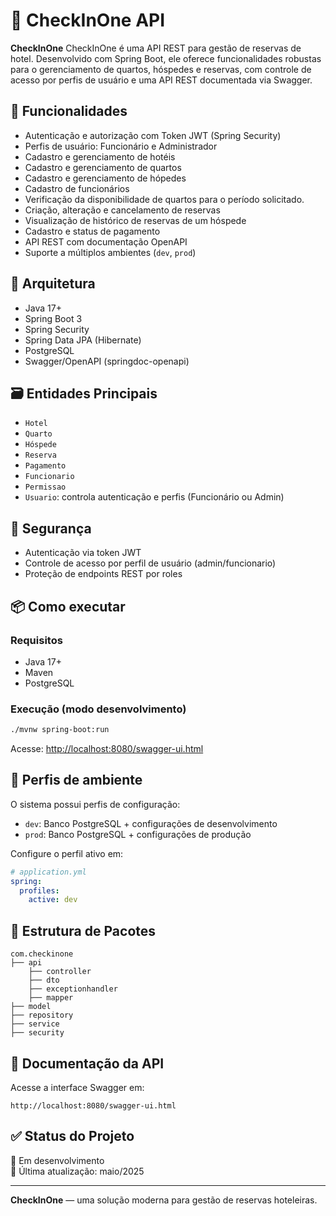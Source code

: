 # 🏨 CheckInOne API

**CheckInOne** CheckInOne é uma API REST para gestão de reservas de hotel. Desenvolvido com Spring Boot, ele oferece funcionalidades robustas para o gerenciamento de quartos, hóspedes e reservas, com controle de acesso por perfis de usuário e uma API REST documentada via Swagger.

## 🚀 Funcionalidades

- Autenticação e autorização com Token JWT (Spring Security)
- Perfis de usuário: Funcionário e Administrador
- Cadastro e gerenciamento de hotéis
- Cadastro e gerenciamento de quartos
- Cadastro e gerenciamento de hópedes
- Cadastro de funcionários
- Verificação da disponibilidade de quartos para o período solicitado.
- Criação, alteração e cancelamento de reservas
- Visualização de histórico de reservas de um hóspede
- Cadastro e status de pagamento
- API REST com documentação OpenAPI
- Suporte a múltiplos ambientes (`dev`, `prod`)

## 🧱 Arquitetura

- Java 17+
- Spring Boot 3
- Spring Security
- Spring Data JPA (Hibernate)
- PostgreSQL
- Swagger/OpenAPI (springdoc-openapi)

## 🗃️ Entidades Principais

- `Hotel`
- `Quarto`
- `Hóspede`
- `Reserva`
- `Pagamento`
- `Funcionario`
- `Permissao`
- `Usuario`: controla autenticação e perfis (Funcionário ou Admin)

## 🔐 Segurança

- Autenticação via token JWT
- Controle de acesso por perfil de usuário (admin/funcionario)
- Proteção de endpoints REST por roles

## 📦 Como executar

### Requisitos

- Java 17+
- Maven
- PostgreSQL

### Execução (modo desenvolvimento)

```bash
./mvnw spring-boot:run
```

Acesse: [http://localhost:8080/swagger-ui.html](http://localhost:8080/swagger-ui.html)

## 🔄 Perfis de ambiente

O sistema possui perfis de configuração:

- `dev`: Banco PostgreSQL + configurações de desenvolvimento
- `prod`: Banco PostgreSQL + configurações de produção

Configure o perfil ativo em:

```yaml
# application.yml
spring:
  profiles:
    active: dev
```

## 📁 Estrutura de Pacotes

```
com.checkinone
├── api
    ├── controller
    ├── dto
    ├── exceptionhandler
    ├── mapper
├── model
├── repository
├── service
├── security
```

## 📄 Documentação da API

Acesse a interface Swagger em:

```
http://localhost:8080/swagger-ui.html
```

## ✅ Status do Projeto

🚧 Em desenvolvimento  
📅 Última atualização: maio/2025

---

**CheckInOne** — uma solução moderna para gestão de reservas hoteleiras.
